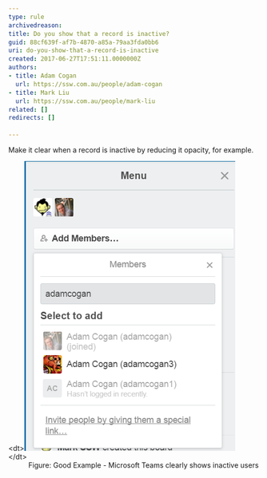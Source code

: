 ```yaml
---
type: rule
archivedreason: 
title: Do you show that a record is inactive?
guid: 88cf639f-af7b-4870-a85a-79aa3fda0bb6
uri: do-you-show-that-a-record-is-inactive
created: 2017-06-27T17:51:11.0000000Z
authors:
- title: Adam Cogan
  url: https://ssw.com.au/people/adam-cogan
- title: Mark Liu
  url: https://ssw.com.au/people/mark-liu
related: []
redirects: []

---
```


Make it clear when a record is inactive by reducing it opacity, for example.

<!--endintro-->
<dl class="goodImage">&lt;dt&gt;<img src="inactive-record.png" alt="inactive-record.png"><br>&lt;/dt&gt;<dd>Figure: Good Example - Microsoft Teams clearly shows inactive users<br></dd></dl>
